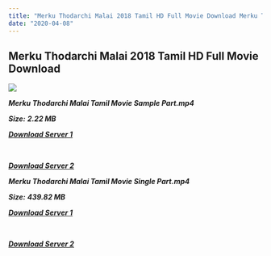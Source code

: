 ```yaml
---
title: "Merku Thodarchi Malai 2018 Tamil HD Full Movie Download Merku Thodarchi Malai Tamil HD Movie Download"
date: "2020-04-08"
---
```


## Merku Thodarchi Malai 2018 Tamil HD Full Movie Download

![](https://images.moviebuff.com/27b08a05-f0d8-4e08-9acd-19de0e991eaf?w=1000)

**_Merku Thodarchi Malai Tamil Movie Sample Part.mp4_**

**_Size:_** **_2.22 MB_**

**_[Download Server 1](http://du.wetransfer.vip/files/Tamil{dd491190c7c44e72d5bc6265d8d28d52dc406d5dbea1734fee0f652b09d71bf7}20Movies/Tamil{dd491190c7c44e72d5bc6265d8d28d52dc406d5dbea1734fee0f652b09d71bf7}202018{dd491190c7c44e72d5bc6265d8d28d52dc406d5dbea1734fee0f652b09d71bf7}20Movies/Merku{dd491190c7c44e72d5bc6265d8d28d52dc406d5dbea1734fee0f652b09d71bf7}20Thodarchi{dd491190c7c44e72d5bc6265d8d28d52dc406d5dbea1734fee0f652b09d71bf7}20Malai{dd491190c7c44e72d5bc6265d8d28d52dc406d5dbea1734fee0f652b09d71bf7}20(2018)/Merku{dd491190c7c44e72d5bc6265d8d28d52dc406d5dbea1734fee0f652b09d71bf7}20Thodarchi{dd491190c7c44e72d5bc6265d8d28d52dc406d5dbea1734fee0f652b09d71bf7}20Malai{dd491190c7c44e72d5bc6265d8d28d52dc406d5dbea1734fee0f652b09d71bf7}20(2018){dd491190c7c44e72d5bc6265d8d28d52dc406d5dbea1734fee0f652b09d71bf7}20Proper{dd491190c7c44e72d5bc6265d8d28d52dc406d5dbea1734fee0f652b09d71bf7}20HDRip/Merku{dd491190c7c44e72d5bc6265d8d28d52dc406d5dbea1734fee0f652b09d71bf7}20Thodarchi{dd491190c7c44e72d5bc6265d8d28d52dc406d5dbea1734fee0f652b09d71bf7}20Malai{dd491190c7c44e72d5bc6265d8d28d52dc406d5dbea1734fee0f652b09d71bf7}20(2018){dd491190c7c44e72d5bc6265d8d28d52dc406d5dbea1734fee0f652b09d71bf7}20Sample{dd491190c7c44e72d5bc6265d8d28d52dc406d5dbea1734fee0f652b09d71bf7}20(640x360).mp4)_**

**_[  
](http://du.wetransfer.vip/files/Tamil{dd491190c7c44e72d5bc6265d8d28d52dc406d5dbea1734fee0f652b09d71bf7}20Movies/Tamil{dd491190c7c44e72d5bc6265d8d28d52dc406d5dbea1734fee0f652b09d71bf7}202018{dd491190c7c44e72d5bc6265d8d28d52dc406d5dbea1734fee0f652b09d71bf7}20Movies/Merku{dd491190c7c44e72d5bc6265d8d28d52dc406d5dbea1734fee0f652b09d71bf7}20Thodarchi{dd491190c7c44e72d5bc6265d8d28d52dc406d5dbea1734fee0f652b09d71bf7}20Malai{dd491190c7c44e72d5bc6265d8d28d52dc406d5dbea1734fee0f652b09d71bf7}20(2018)/Merku{dd491190c7c44e72d5bc6265d8d28d52dc406d5dbea1734fee0f652b09d71bf7}20Thodarchi{dd491190c7c44e72d5bc6265d8d28d52dc406d5dbea1734fee0f652b09d71bf7}20Malai{dd491190c7c44e72d5bc6265d8d28d52dc406d5dbea1734fee0f652b09d71bf7}20(2018){dd491190c7c44e72d5bc6265d8d28d52dc406d5dbea1734fee0f652b09d71bf7}20Proper{dd491190c7c44e72d5bc6265d8d28d52dc406d5dbea1734fee0f652b09d71bf7}20HDRip/Merku{dd491190c7c44e72d5bc6265d8d28d52dc406d5dbea1734fee0f652b09d71bf7}20Thodarchi{dd491190c7c44e72d5bc6265d8d28d52dc406d5dbea1734fee0f652b09d71bf7}20Malai{dd491190c7c44e72d5bc6265d8d28d52dc406d5dbea1734fee0f652b09d71bf7}20(2018){dd491190c7c44e72d5bc6265d8d28d52dc406d5dbea1734fee0f652b09d71bf7}20Sample{dd491190c7c44e72d5bc6265d8d28d52dc406d5dbea1734fee0f652b09d71bf7}20(640x360).mp4)_**

**_[Download Server 2](http://du.wetransfer.vip/files/Tamil{dd491190c7c44e72d5bc6265d8d28d52dc406d5dbea1734fee0f652b09d71bf7}20Movies/Tamil{dd491190c7c44e72d5bc6265d8d28d52dc406d5dbea1734fee0f652b09d71bf7}202018{dd491190c7c44e72d5bc6265d8d28d52dc406d5dbea1734fee0f652b09d71bf7}20Movies/Merku{dd491190c7c44e72d5bc6265d8d28d52dc406d5dbea1734fee0f652b09d71bf7}20Thodarchi{dd491190c7c44e72d5bc6265d8d28d52dc406d5dbea1734fee0f652b09d71bf7}20Malai{dd491190c7c44e72d5bc6265d8d28d52dc406d5dbea1734fee0f652b09d71bf7}20(2018)/Merku{dd491190c7c44e72d5bc6265d8d28d52dc406d5dbea1734fee0f652b09d71bf7}20Thodarchi{dd491190c7c44e72d5bc6265d8d28d52dc406d5dbea1734fee0f652b09d71bf7}20Malai{dd491190c7c44e72d5bc6265d8d28d52dc406d5dbea1734fee0f652b09d71bf7}20(2018){dd491190c7c44e72d5bc6265d8d28d52dc406d5dbea1734fee0f652b09d71bf7}20Proper{dd491190c7c44e72d5bc6265d8d28d52dc406d5dbea1734fee0f652b09d71bf7}20HDRip/Merku{dd491190c7c44e72d5bc6265d8d28d52dc406d5dbea1734fee0f652b09d71bf7}20Thodarchi{dd491190c7c44e72d5bc6265d8d28d52dc406d5dbea1734fee0f652b09d71bf7}20Malai{dd491190c7c44e72d5bc6265d8d28d52dc406d5dbea1734fee0f652b09d71bf7}20(2018){dd491190c7c44e72d5bc6265d8d28d52dc406d5dbea1734fee0f652b09d71bf7}20Sample{dd491190c7c44e72d5bc6265d8d28d52dc406d5dbea1734fee0f652b09d71bf7}20(640x360).mp4)_**

**_Merku Thodarchi Malai Tamil Movie Single Part.mp4_**

**_Size:_** **_439.82 MB_**

**_[Download Server 1](http://du.wetransfer.vip/files/Tamil{dd491190c7c44e72d5bc6265d8d28d52dc406d5dbea1734fee0f652b09d71bf7}20Movies/Tamil{dd491190c7c44e72d5bc6265d8d28d52dc406d5dbea1734fee0f652b09d71bf7}202018{dd491190c7c44e72d5bc6265d8d28d52dc406d5dbea1734fee0f652b09d71bf7}20Movies/Merku{dd491190c7c44e72d5bc6265d8d28d52dc406d5dbea1734fee0f652b09d71bf7}20Thodarchi{dd491190c7c44e72d5bc6265d8d28d52dc406d5dbea1734fee0f652b09d71bf7}20Malai{dd491190c7c44e72d5bc6265d8d28d52dc406d5dbea1734fee0f652b09d71bf7}20(2018)/Merku{dd491190c7c44e72d5bc6265d8d28d52dc406d5dbea1734fee0f652b09d71bf7}20Thodarchi{dd491190c7c44e72d5bc6265d8d28d52dc406d5dbea1734fee0f652b09d71bf7}20Malai{dd491190c7c44e72d5bc6265d8d28d52dc406d5dbea1734fee0f652b09d71bf7}20(2018){dd491190c7c44e72d5bc6265d8d28d52dc406d5dbea1734fee0f652b09d71bf7}20Proper{dd491190c7c44e72d5bc6265d8d28d52dc406d5dbea1734fee0f652b09d71bf7}20HDRip/Merku{dd491190c7c44e72d5bc6265d8d28d52dc406d5dbea1734fee0f652b09d71bf7}20Thodarchi{dd491190c7c44e72d5bc6265d8d28d52dc406d5dbea1734fee0f652b09d71bf7}20Malai{dd491190c7c44e72d5bc6265d8d28d52dc406d5dbea1734fee0f652b09d71bf7}20(2018){dd491190c7c44e72d5bc6265d8d28d52dc406d5dbea1734fee0f652b09d71bf7}20Single{dd491190c7c44e72d5bc6265d8d28d52dc406d5dbea1734fee0f652b09d71bf7}20Part{dd491190c7c44e72d5bc6265d8d28d52dc406d5dbea1734fee0f652b09d71bf7}20(640x360).mp4)_**

**_[  
](http://du.wetransfer.vip/files/Tamil{dd491190c7c44e72d5bc6265d8d28d52dc406d5dbea1734fee0f652b09d71bf7}20Movies/Tamil{dd491190c7c44e72d5bc6265d8d28d52dc406d5dbea1734fee0f652b09d71bf7}202018{dd491190c7c44e72d5bc6265d8d28d52dc406d5dbea1734fee0f652b09d71bf7}20Movies/Merku{dd491190c7c44e72d5bc6265d8d28d52dc406d5dbea1734fee0f652b09d71bf7}20Thodarchi{dd491190c7c44e72d5bc6265d8d28d52dc406d5dbea1734fee0f652b09d71bf7}20Malai{dd491190c7c44e72d5bc6265d8d28d52dc406d5dbea1734fee0f652b09d71bf7}20(2018)/Merku{dd491190c7c44e72d5bc6265d8d28d52dc406d5dbea1734fee0f652b09d71bf7}20Thodarchi{dd491190c7c44e72d5bc6265d8d28d52dc406d5dbea1734fee0f652b09d71bf7}20Malai{dd491190c7c44e72d5bc6265d8d28d52dc406d5dbea1734fee0f652b09d71bf7}20(2018){dd491190c7c44e72d5bc6265d8d28d52dc406d5dbea1734fee0f652b09d71bf7}20Proper{dd491190c7c44e72d5bc6265d8d28d52dc406d5dbea1734fee0f652b09d71bf7}20HDRip/Merku{dd491190c7c44e72d5bc6265d8d28d52dc406d5dbea1734fee0f652b09d71bf7}20Thodarchi{dd491190c7c44e72d5bc6265d8d28d52dc406d5dbea1734fee0f652b09d71bf7}20Malai{dd491190c7c44e72d5bc6265d8d28d52dc406d5dbea1734fee0f652b09d71bf7}20(2018){dd491190c7c44e72d5bc6265d8d28d52dc406d5dbea1734fee0f652b09d71bf7}20Single{dd491190c7c44e72d5bc6265d8d28d52dc406d5dbea1734fee0f652b09d71bf7}20Part{dd491190c7c44e72d5bc6265d8d28d52dc406d5dbea1734fee0f652b09d71bf7}20(640x360).mp4)_**

**_[Download Server 2](http://du.wetransfer.vip/files/Tamil{dd491190c7c44e72d5bc6265d8d28d52dc406d5dbea1734fee0f652b09d71bf7}20Movies/Tamil{dd491190c7c44e72d5bc6265d8d28d52dc406d5dbea1734fee0f652b09d71bf7}202018{dd491190c7c44e72d5bc6265d8d28d52dc406d5dbea1734fee0f652b09d71bf7}20Movies/Merku{dd491190c7c44e72d5bc6265d8d28d52dc406d5dbea1734fee0f652b09d71bf7}20Thodarchi{dd491190c7c44e72d5bc6265d8d28d52dc406d5dbea1734fee0f652b09d71bf7}20Malai{dd491190c7c44e72d5bc6265d8d28d52dc406d5dbea1734fee0f652b09d71bf7}20(2018)/Merku{dd491190c7c44e72d5bc6265d8d28d52dc406d5dbea1734fee0f652b09d71bf7}20Thodarchi{dd491190c7c44e72d5bc6265d8d28d52dc406d5dbea1734fee0f652b09d71bf7}20Malai{dd491190c7c44e72d5bc6265d8d28d52dc406d5dbea1734fee0f652b09d71bf7}20(2018){dd491190c7c44e72d5bc6265d8d28d52dc406d5dbea1734fee0f652b09d71bf7}20Proper{dd491190c7c44e72d5bc6265d8d28d52dc406d5dbea1734fee0f652b09d71bf7}20HDRip/Merku{dd491190c7c44e72d5bc6265d8d28d52dc406d5dbea1734fee0f652b09d71bf7}20Thodarchi{dd491190c7c44e72d5bc6265d8d28d52dc406d5dbea1734fee0f652b09d71bf7}20Malai{dd491190c7c44e72d5bc6265d8d28d52dc406d5dbea1734fee0f652b09d71bf7}20(2018){dd491190c7c44e72d5bc6265d8d28d52dc406d5dbea1734fee0f652b09d71bf7}20Single{dd491190c7c44e72d5bc6265d8d28d52dc406d5dbea1734fee0f652b09d71bf7}20Part{dd491190c7c44e72d5bc6265d8d28d52dc406d5dbea1734fee0f652b09d71bf7}20(640x360).mp4)_**
